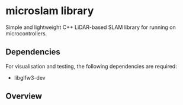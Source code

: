 # microslam library

Simple and lightweight C++ LiDAR-based SLAM library for running on microcontrollers.

## Dependencies

For visualisation and testing, the following dependencies are required:

- libglfw3-dev

## Overview

